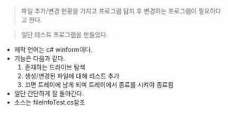 >파일 추가/변경 현황을 가지고 프로그램 탐지 후 변경하는 프로그램이 필요하다고 한다.

>일단 테스트 프로그램을 만들었다.
- 제작 언어는 c# winform이다.
- 기능은 다음과 같다.
    1. 존재하는 드라이브 탐색
    2. 생성/변경된 파일에 대해 리스트 추가
    3. 끄면 트레이에 남게 되며 트레이에서 종료를 시켜야 종료됨
- 일단 간단하게 잘 돌아간다.
- 소스는 fileInfoTest.cs참조
